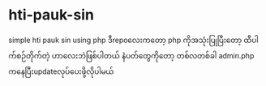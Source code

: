 # hti-pauk-sin
simple hti pauk sin using php 
ဒီrepoလေးကတော့ php ကိုအသုံးပြုပြီးတော့ ထီပါက်စဉ်တိုက်တဲ့ ဟာလေးဘဲဖြစ်ပါတယ်
နံပတ်တွေကိုတော့ တစ်လတစ်ခါ admin.php ကနေပြီးupdateလုပ်ပေးဖို့လိုပါမယ်
